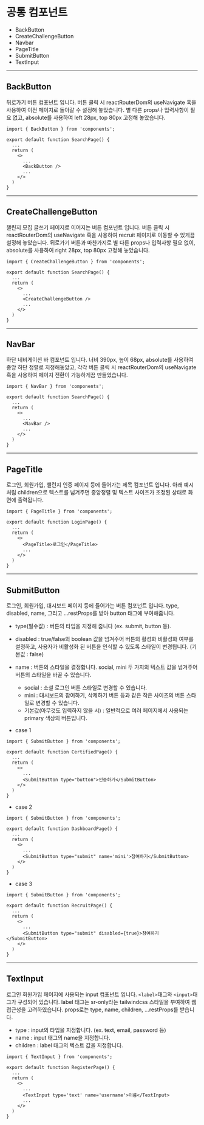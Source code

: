 # 공통 컴포넌트

- BackButton
- CreateChallengeButton
- Navbar
- PageTitle
- SubmitButton
- TextInput

---

## BackButton
뒤로가기 버튼 컴포넌트 입니다.
버튼 클릭 시 reactRouterDom의 useNavigate 훅을 사용하여 이전 페이지로 돌아갈 수 설정해 놓았습니다.
별 다른 props나 입력사항이 필요 없고, absolute를 사용하여 left 28px, top 80px 고정해 놓았습니다.

```JSX
import { BackButton } from 'components';

export default function SearchPage() {
  ...
  return (
    <>
      ...
      <BackButton />
      ...
    </>
  )
}
```

---

## CreateChallengeButton
챌린지 모집 글쓰기 페이지로 이어지는 버튼 컴포넌트 입니다.
버튼 클릭 시 reactRouterDom의 useNavigate 훅을 사용하여 recruit 페이지로 이동할 수 있게끔 설정해 놓았습니다.
뒤로가기 버튼과 마찬가지로 별 다른 props나 입력사항 필요 없이, absolute를 사용하여 right 28px, top 80px 고정해 놓았습니다.

```JSX
import { CreateChallengeButton } from 'components';

export default function SearchPage() {
  ...
  return (
    <>
      ...
      <CreateChallengeButton />
      ...
    </>
  )
}
```
---

## NavBar
하단 네비게이션 바 컴포넌트 입니다.
너비 390px, 높이 68px, absolute를 사용하여 중앙 하단 정렬로 지정해놓았고,
각각 버튼 클릭 시 reactRouterDom의 useNavigate 훅을 사용하여 페이지 전환이 가능하게끔 만들었습니다.

```JSX
import { NavBar } from 'components';

export default function SearchPage() {
  ...
  return (
    <>
      ...
      <NavBar />
      ...
    </>
  )
}
```

---

## PageTitle
로그인, 회원가입, 챌린지 인증 페이지 등에 들어가는 제목 컴포넌트 입니다.
아래 예시 처럼 children으로 텍스트를 넘겨주면 중앙정렬 및 텍스트 사이즈가 조정된 상태로 화면에 출력됩니다.
```JSX
import { PageTitle } from 'components';

export default function LoginPage() {
  ...
  return (
    <>
      <PageTitle>로그인</PageTitle>
      ...
    </>
  )
}
```
---

## SubmitButton
로그인, 회원가입, 대시보드 페이지 등에 들어가는 버튼 컴포넌트 입니다.
type, disabled, name, 그리고 ...restProps를 받아 button 태그에 부여해줍니다.
- type(필수값) : 버튼의 타입을 지정해 줍니다 (ex. submit, button 등).
- disabled : true/false의 boolean 값을 넘겨주어 버튼의 활성화 비활성화 여부를 설정하고, 사용자가 비활성화 된 버튼을 인식할 수 있도록 스타일이 변경됩니다. (기본값 : false)
- name : 버튼의 스타일을 결정합니다. social, mini 두 가지의 텍스트 값을 넘겨주어 버튼의 스타일을 바꿀 수 있습니다.
  - social : 소셜 로그인 버튼 스타일로 변경할 수 있습니다.
  - mini : 대시보드의 참여하기, 삭제하기 버튼 등과 같은 작은 사이즈의 버튼 스타일로 변경할 수 있습니다.
  - 기본값(아무것도 입력하지 않을 시) : 일반적으로 여러 페이지에서 사용되는 primary 색상의 버튼입니다.

- case 1
```JSX
import { SubmitButton } from 'components';

export default function CertifiedPage() {
  ...
  return (
    <>
      ...
      <SubmitButton type="button">인증하기</SubmitButton>
    </>
  )
}
```
- case 2
```JSX
import { SubmitButton } from 'components';

export default function DashboardPage() {
  ...
  return (
    <>
      ...
      <SubmitButton type="submit" name='mini'>참여하기</SubmitButton>
    </>
  )
}
```
- case 3
```JSX
import { SubmitButton } from 'components';

export default function RecruitPage() {
  ...
  return (
    <>
      ...
      <SubmitButton type="submit" disabled={true}>참여하기</SubmitButton>
    </>
  )
}
```
---

## TextInput
로그인 회원가입 페이지에 사용되는 input 컴포넌트 입니다.
`<label>`태그와 `<input>`태그가 구성되어 있습니다.
label 태그는 sr-only라는 tailwindcss 스타일을 부여하여 웹 접근성을 고려하였습니다.
props로는 type, name, children, ...restProps를 받습니다.
- type : input의 타입을 지정합니다. (ex. text, email, password 등)
- name : input 태그의 name을 지정합니다.
- children : label 태그의 텍스트 값을 지정합니다.

```JSX
import { TextInput } from 'components';

export default function RegisterPage() {
  ...
  return (
    <>
      ...
      <TextInput type='text' name='username'>이름</TextInput>
      ...
    </>
  )
}
```

